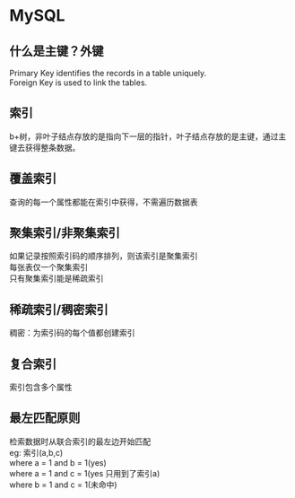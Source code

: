 # MySQL
## 什么是主键？外键

Primary Key identifies the records in a table uniquely.  
Foreign Key is used to link the tables.

## 索引

b+树，非叶子结点存放的是指向下一层的指针，叶子结点存放的是主键，通过主键去获得整条数据。

## 覆盖索引

查询的每一个属性都能在索引中获得，不需遍历数据表  

## 聚集索引/非聚集索引

如果记录按照索引码的顺序排列，则该索引是聚集索引  
每张表仅一个聚集索引  
只有聚集索引能是稀疏索引   


## 稀疏索引/稠密索引

稠密：为索引码的每个值都创建索引

## 复合索引
索引包含多个属性

## 最左匹配原则
检索数据时从联合索引的最左边开始匹配  
eg: 索引(a,b,c)   
where a = 1 and b = 1(yes)  
where a = 1 and c = 1(yes 只用到了索引a)  
where b = 1 and c = 1(未命中)
